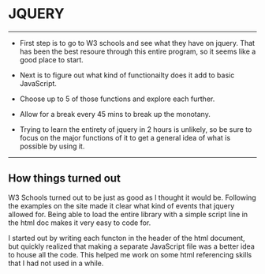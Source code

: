 # JQUERY
----
+ First step is to go to W3 schools and see what they have on jquery. That has been the best resoure through this entire program, so it seems like a good place to start.

+ Next is to figure out what kind of functionailty does it add to basic JavaScript.

+ Choose up to 5 of those functions and explore each further.

+ Allow for a break every 45 mins to break up the monotany.

+ Trying to learn the entirety of jquery in 2 hours is unlikely, so be sure to focus on the major functions of it to get a general idea of what is possible by using it.
----
## How things turned out

W3 Schools turned out to be just as good as I thought it would be. Following the examples on the site made it clear what kind of events that jquery allowed for. Being able to load the entire library with a simple script line in the html doc makes it very easy to code for.

I started out by writing each functon in the header of the html document, but quickly realized that making a separate JavaScript file was a better idea to house all the code. This helped me work on some html referencing skills that I had not used in a while.